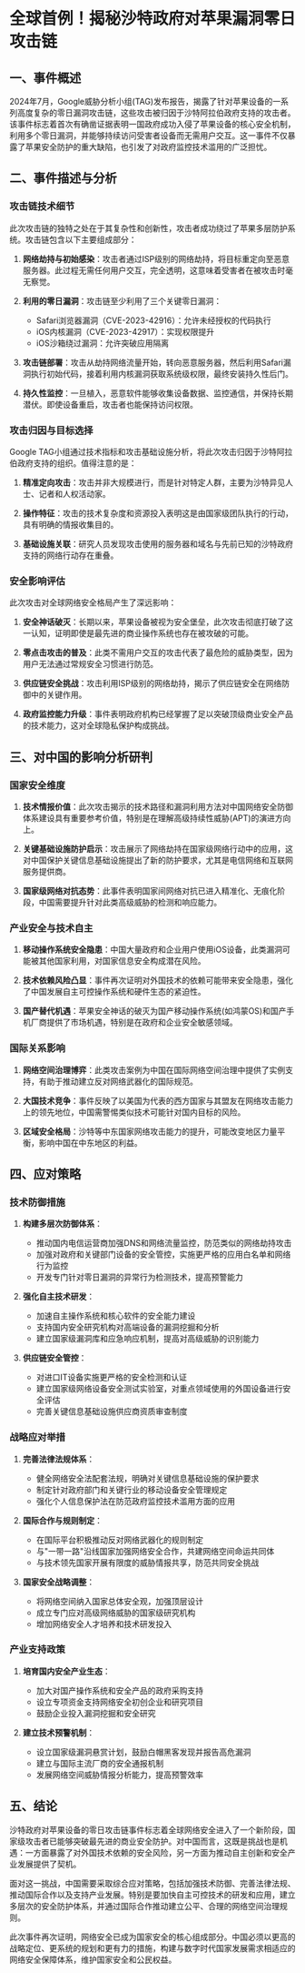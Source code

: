  # 全球首例！揭秘沙特政府对苹果漏洞零日攻击链

## 一、事件概述

2024年7月，Google威胁分析小组(TAG)发布报告，揭露了针对苹果设备的一系列高度复杂的零日漏洞攻击链，这些攻击被归因于沙特阿拉伯政府支持的攻击者。该事件标志着首次有确凿证据表明一国政府成功入侵了苹果设备的核心安全机制，利用多个零日漏洞，并能够持续访问受害者设备而无需用户交互。这一事件不仅暴露了苹果安全防护的重大缺陷，也引发了对政府监控技术滥用的广泛担忧。

## 二、事件描述与分析

### 攻击链技术细节

此次攻击链的独特之处在于其复杂性和创新性，攻击者成功绕过了苹果多层防护系统。攻击链包含以下主要组成部分：

1. **网络劫持与初始感染**：攻击者通过ISP级别的网络劫持，将目标重定向至恶意服务器。此过程无需任何用户交互，完全透明，这意味着受害者在被攻击时毫无察觉。

2. **利用的零日漏洞**：攻击链至少利用了三个关键零日漏洞：
   - Safari浏览器漏洞（CVE-2023-42916）：允许未经授权的代码执行
   - iOS内核漏洞（CVE-2023-42917）：实现权限提升
   - iOS沙箱绕过漏洞：允许突破应用隔离

3. **攻击链部署**：攻击从劫持网络流量开始，转向恶意服务器，然后利用Safari漏洞执行初始代码，接着利用内核漏洞获取系统级权限，最终安装持久性后门。

4. **持久性监控**：一旦植入，恶意软件能够收集设备数据、监控通信，并保持长期潜伏。即使设备重启，攻击者也能保持访问权限。

### 攻击归因与目标选择

Google TAG小组通过技术指标和攻击基础设施分析，将此次攻击归因于沙特阿拉伯政府支持的组织。值得注意的是：

1. **精准定向攻击**：攻击并非大规模进行，而是针对特定人群，主要为沙特异见人士、记者和人权活动家。

2. **操作特征**：攻击的技术复杂度和资源投入表明这是由国家级团队执行的行动，具有明确的情报收集目的。

3. **基础设施关联**：研究人员发现攻击使用的服务器和域名与先前已知的沙特政府支持的网络行动存在重叠。

### 安全影响评估

此次攻击对全球网络安全格局产生了深远影响：

1. **安全神话破灭**：长期以来，苹果设备被视为安全堡垒，此次攻击彻底打破了这一认知，证明即使是最先进的商业操作系统也存在被攻破的可能。

2. **零点击攻击的普及**：此类不需用户交互的攻击代表了最危险的威胁类型，因为用户无法通过常规安全习惯进行防范。

3. **供应链安全挑战**：攻击利用ISP级别的网络劫持，揭示了供应链安全在网络防御中的关键作用。

4. **政府监控能力升级**：事件表明政府机构已经掌握了足以突破顶级商业安全产品的技术能力，这对全球隐私保护构成挑战。

## 三、对中国的影响分析研判

### 国家安全维度

1. **技术情报价值**：此次攻击揭示的技术路径和漏洞利用方法对中国网络安全防御体系建设具有重要参考价值，特别是在理解高级持续性威胁(APT)的演进方向上。

2. **关键基础设施防护启示**：攻击展示了网络劫持在国家级网络行动中的应用，这对中国保护关键信息基础设施提出了新的防护要求，尤其是电信网络和互联网服务提供商。

3. **国家级网络对抗态势**：此事件表明国家间网络对抗已进入精准化、无痕化阶段，中国需要提升针对此类高级威胁的检测和响应能力。

### 产业安全与技术自主

1. **移动操作系统安全隐患**：中国大量政府和企业用户使用iOS设备，此类漏洞可能被其他国家利用，对国家信息安全构成潜在风险。

2. **技术依赖风险凸显**：事件再次证明对外国技术的依赖可能带来安全隐患，强化了中国发展自主可控操作系统和硬件生态的紧迫性。

3. **国产替代机遇**：苹果安全神话的破灭为国产移动操作系统(如鸿蒙OS)和国产手机厂商提供了市场机遇，特别是在政府和企业安全敏感领域。

### 国际关系影响

1. **网络空间治理博弈**：此类攻击案例为中国在国际网络空间治理中提供了实例支持，有助于推动建立反对网络武器化的国际规范。

2. **大国技术竞争**：事件反映了以美国为代表的西方国家与其盟友在网络攻击能力上的领先地位，中国需警惕类似技术可能针对国内目标的风险。

3. **区域安全格局**：沙特等中东国家网络攻击能力的提升，可能改变地区力量平衡，影响中国在中东地区的利益。

## 四、应对策略

### 技术防御措施

1. **构建多层次防御体系**：
   - 推动国内电信运营商加强DNS和网络流量监控，防范类似的网络劫持攻击
   - 加强对政府和关键部门设备的安全管控，实施更严格的应用白名单和网络行为监控
   - 开发专门针对零日漏洞的异常行为检测技术，提高预警能力

2. **强化自主技术研发**：
   - 加速自主操作系统和核心软件的安全能力建设
   - 支持国内安全研究机构对高端设备的漏洞挖掘和分析
   - 建立国家级漏洞库和应急响应机制，提高对高级威胁的识别能力

3. **供应链安全管控**：
   - 对进口IT设备实施更严格的安全检测和认证
   - 建立国家级网络设备安全测试实验室，对重点领域使用的外国设备进行安全评估
   - 完善关键信息基础设施供应商资质审查制度

### 战略应对举措

1. **完善法律法规体系**：
   - 健全网络安全法配套法规，明确对关键信息基础设施的保护要求
   - 制定针对政府部门和关键行业的移动设备安全管理规定
   - 强化个人信息保护法在防范政府监控技术滥用方面的应用

2. **国际合作与规则制定**：
   - 在国际平台积极推动反对网络武器化的规则制定
   - 与"一带一路"沿线国家加强网络安全合作，共建网络空间命运共同体
   - 与技术领先国家开展有限度的威胁情报共享，防范共同安全挑战

3. **国家安全战略调整**：
   - 将网络空间纳入国家总体安全观，加强顶层设计
   - 成立专门应对高级网络威胁的国家级研究机构
   - 增加网络安全人才培养和技术研发投入

### 产业支持政策

1. **培育国内安全产业生态**：
   - 加大对国产操作系统和安全产品的政府采购支持
   - 设立专项资金支持网络安全初创企业和研究项目
   - 鼓励企业投入漏洞挖掘和安全研究

2. **建立技术预警机制**：
   - 设立国家级漏洞悬赏计划，鼓励白帽黑客发现并报告高危漏洞
   - 建立与国际主流厂商的安全通报机制
   - 发展网络空间威胁情报分析能力，提高预警效率

## 五、结论

沙特政府对苹果设备的零日攻击链事件标志着全球网络安全进入了一个新阶段，国家级攻击者已能够突破最先进的商业安全防护。对中国而言，这既是挑战也是机遇：一方面暴露了对外国技术依赖的安全风险，另一方面为推动自主创新和安全产业发展提供了契机。

面对这一挑战，中国需要采取综合应对策略，包括加强技术防御、完善法律法规、推动国际合作以及支持产业发展。特别是要加快自主可控技术的研发和应用，建立多层次的安全防护体系，并通过国际合作推动建立公平、合理的网络空间治理规则。

此次事件再次证明，网络安全已成为国家安全的核心组成部分。中国必须以更高的战略定位、更系统的规划和更有力的措施，构建与数字时代国家发展需求相适应的网络安全保障体系，维护国家安全和公民权益。